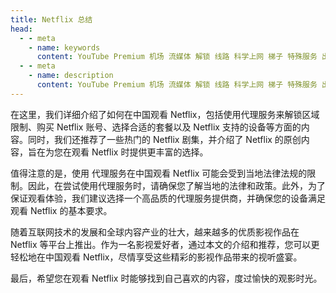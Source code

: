 ```yaml
---
title: Netflix 总结
head:
  - - meta
    - name: keywords
      content: YouTube Premium 机场 流媒体 解锁 线路 科学上网 梯子 特殊服务 出国服务 奈飞 Netflix 迪士尼 YouTube 油管 hulu 一元机场 FlyingBird Bridge the Wise HBO Max Spotify 奈飞小铺 蜜糖商店 银河录像局
  - - meta
    - name: description
      content: YouTube Premium 机场 流媒体 解锁 线路 科学上网 梯子 特殊服务 出国服务 奈飞 Netflix 迪士尼 YouTube 油管 hulu 一元机场 FlyingBird Bridge the Wise HBO Max Spotify 奈飞小铺 蜜糖商店 银河录像局
---
```


在这里，我们详细介绍了如何在中国观看 Netflix，包括使用代理服务来解锁区域限制、购买 Netflix 账号、选择合适的套餐以及 Netflix 支持的设备等方面的内容。同时，我们还推荐了一些热门的 Netflix 剧集，并介绍了 Netflix 的原创内容，旨在为您在观看 Netflix 时提供更丰富的选择。

值得注意的是，使用 代理服务在中国观看 Netflix 可能会受到当地法律法规的限制。因此，在尝试使用代理服务时，请确保您了解当地的法律和政策。此外，为了保证观看体验，我们建议选择一个高品质的代理服务提供商，并确保您的设备满足观看 Netflix 的基本要求。

随着互联网技术的发展和全球内容产业的壮大，越来越多的优质影视作品在 Netflix 等平台上推出。作为一名影视爱好者，通过本文的介绍和推荐，您可以更轻松地在中国观看 Netflix，尽情享受这些精彩的影视作品带来的视听盛宴。

最后，希望您在观看 Netflix 时能够找到自己喜欢的内容，度过愉快的观影时光。
